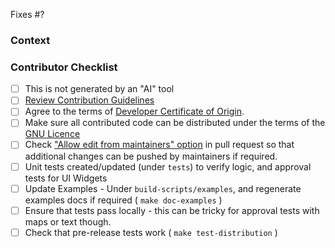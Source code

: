 <!--- The issue this PR addresses -->
Fixes #?

### Context
<!--- Why is this useful? -->
<!--- Link to relevant issues or discussions here, please -->

### Contributor Checklist
- [ ] This is not generated by an "AI" tool
- [ ] [Review Contribution Guidelines](https://github.com/time4tea/gopro-dashboard-overlay/blob/main/CONTRIBUTING.md) 
- [ ] Agree to the terms of [Developer Certificate of Origin](https://developercertificate.org/).
- [ ] Make sure all contributed code can be distributed under the terms of the [GNU Licence](https://github.com/time4tea/gopro-dashboard-overlay/blob/main/LICENSE.md)
- [ ] Check ["Allow edit from maintainers" option](https://help.github.com/articles/allowing-changes-to-a-pull-request-branch-created-from-a-fork/) in pull request so that additional changes can be pushed by maintainers if required.
- [ ] Unit tests created/updated (under `tests`) to verify logic, and approval tests for UI Widgets
- [ ] Update Examples - Under `build-scripts/examples`, and regenerate examples docs if required ( `make doc-examples` ) 
- [ ] Ensure that tests pass locally - this can be tricky for approval tests with maps or text though.
- [ ] Check that pre-release tests work ( `make test-distribution` )
